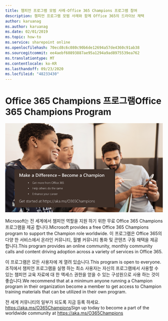 ```yaml
---
title: 챔피언 프로그램 모범 사례-Office 365 Champions 프로그램 참여
description: 챔피언 프로그램 모범 사례와 함께 Office 365의 드라이브 채택
author: karuanag
ms.author: karuanag
ms.date: 02/01/2019
ms.topic: how-to
ms.service: sharepoint online
ms.openlocfilehash: 70ecd8c6c080c90b6de12694a57de4360c91ab38
ms.sourcegitcommit: ee4aebf60893887ae95a1294a9ad8975539ea762
ms.translationtype: MT
ms.contentlocale: ko-KR
ms.lasthandoff: 09/23/2020
ms.locfileid: "48233430"
---
```

# <a name="office-365-champions-program"></a><span data-ttu-id="5ec09-103">Office 365 Champions 프로그램</span><span class="sxs-lookup"><span data-stu-id="5ec09-103">Office 365 Champions Program</span></span> 

![차이를 챔피언로 설정](media/makeadifference.png)

<span data-ttu-id="5ec09-105">Microsoft는 전 세계에서 챔피언 역할을 지원 하기 위한 무료 Office 365 Champions 프로그램을 제공 합니다.</span><span class="sxs-lookup"><span data-stu-id="5ec09-105">Microsoft provides a free Office 365 Champions program to support the Champion role worldwide.</span></span>  <span data-ttu-id="5ec09-106">이 프로그램은 Office 365의 다양 한 서비스에서 온라인 커뮤니티, 월별 커뮤니티 통화 및 콘텐츠 구동 채택을 제공 합니다.</span><span class="sxs-lookup"><span data-stu-id="5ec09-106">This program provides an online community, monthly community calls and content driving adoption across a variety of services in Office 365.</span></span>

<span data-ttu-id="5ec09-107">이 프로그램은 모든 사용자에 게 열려 있습니다.</span><span class="sxs-lookup"><span data-stu-id="5ec09-107">This program is open to everyone.</span></span>  <span data-ttu-id="5ec09-108">조직에서 챔피언 프로그램을 실행 하는 최소 사용자는 자신의 프로그램에서 사용할 수 있는 챔피언 교육 자료에 대 한 액세스 권한을 얻을 수 있는 구성원으로 사용 하는 것이 좋습니다.</span><span class="sxs-lookup"><span data-stu-id="5ec09-108">We recommend that at a minimum anyone running a Champion program in their organization become a member to get access to Champion training materials that can be utilized in their own program.</span></span> 

<span data-ttu-id="5ec09-109">전 세계 커뮤니티의 일부가 되도록 지금 등록 하세요. https://aka.ms/O365Champions</span><span class="sxs-lookup"><span data-stu-id="5ec09-109">Sign up today to become a part of the worldwide community at https://aka.ms/O365Champions</span></span>  
